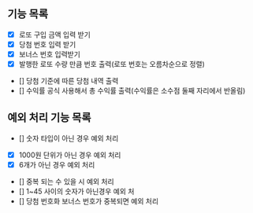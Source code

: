 ## 기능 목록
 - [X] 로또 구입 금액 입력 받기
 - [X] 당첨 번호 입력 받기
 - [X] 보너스 번호 입력받기
 - [X] 발행한 로또 수량 만큼 번호 출력(로또 번호는 오름차순으로 정렬)
 - [] 당첨 기준에 따른 당첨 내역 출력
 - [] 수익률 공식 사용해서 총 수익률 출력(수익률은 소수점 둘째 자리에서 반올림)


 ## 예외 처리 기능 목록
 - [] 숫자 타입이 아닌 경우 예외 처리
 - [X] 1000원 단위가 아닌 경우 예외 처리
 - [X] 6개가 아닌 경우 예외 처리
 - [] 중복 되는 수 있을 시 예외 처리
 - [] 1~45 사이의 숫자가 아닌경우 예외 처
 - [] 당첨 번호화 보너스 번호가 중복되면 예외 처리
 